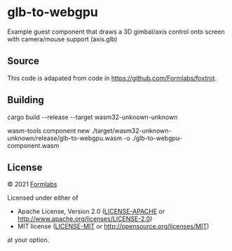 # glb-to-webgpu
Example guest component that draws a 3D gimbal/axis control onto screen with camera/mouse support (axis.glb)

## Source
This code is adapated from code in https://github.com/Formlabs/foxtrot.

## Building
cargo build --release --target wasm32-unknown-unknown

wasm-tools component new ./target/wasm32-unknown-unknown/release/glb-to-webgpu.wasm -o ./glb-to-webgpu-component.wasm

## License
© 2021 [Formlabs](https://formlabs.com)

Licensed under either of

 * Apache License, Version 2.0
   ([LICENSE-APACHE](LICENSE-APACHE) or http://www.apache.org/licenses/LICENSE-2.0)
 * MIT license
   ([LICENSE-MIT](LICENSE-MIT) or http://opensource.org/licenses/MIT)

at your option.
